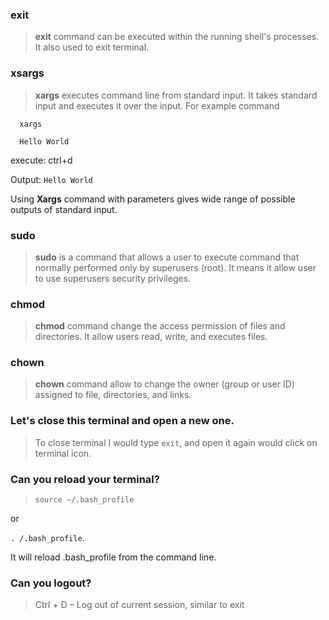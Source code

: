 ### exit

> **exit** command can be executed within the running shell's processes. It also used to exit terminal.

### xsargs

> **xargs** executes command line from standard input. 
It takes standard input and executes it over the input. For example command

      xargs

      Hello World

execute: ctrl+d

Output: ```Hello World```

Using **Xargs** command with parameters gives wide range of possible outputs of standard input.

### sudo

> **sudo** is a command that allows a user to execute command that normally performed only by superusers (root).
It means it allow user to use superusers security privileges.

### chmod

> **chmod** command change the access permission of files and directories. It allow users read, write, and executes files.

### chown

> **chown** command allow to change the owner (group or user ID) assigned to file, directories, and links.

### Let's close this terminal and open a new one.

> To close terminal I would type ```exit```, and open it again would click on terminal icon. 

### Can you reload your terminal?

> ```source ~/.bash_profile``` 

or 

```. /.bash_profile```. 

It will reload .bash_profile from the command line.

### Can you logout?

> Ctrl + D – Log out of current session, similar to exit

